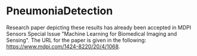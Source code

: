 # PneumoniaDetection

Research paper depicting these results has already been accepted in MDPI Sensors Special Issue "Machine Learning for Biomedical Imaging and Sensing". The URL for the paper is given in the following: https://www.mdpi.com/1424-8220/20/4/1068.
